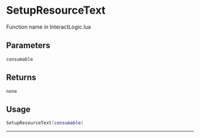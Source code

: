 # SetupResourceText
Function name in InteractLogic.lua
## Parameters
`consumable`
## Returns
`none`
## Usage
```lua
SetupResourceText(consumable)
```
---
